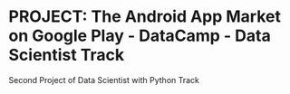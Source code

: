 # PROJECT: The Android App Market on Google Play - DataCamp - Data Scientist Track

Second Project of Data Scientist with Python Track
